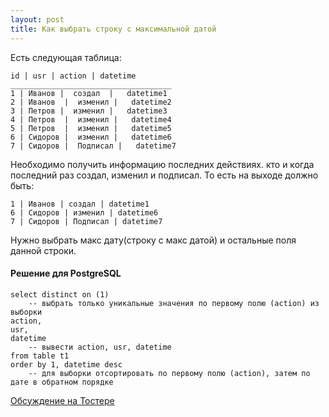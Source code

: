 ```yaml
---
layout: post
title: Как выбрать строку с максимальной датой
---
```


Есть следующая таблица:

	id | usr | action | datetime
	____________________________________
	1 | Иванов |  создал  |   datetime1
	2 | Иванов  |  изменил |   datetime2
	3 | Петров |  изменил |   datetime3
	4 | Петров  |  изменил |   datetime4
	5 | Петров  |  изменил |   datetime5
	6 | Сидоров |  изменил |   datetime6
	7 | Сидоров |  Подписал |   datetime7

Необходимо получить информацию последних действиях. кто и когда последний раз создал, изменил и подписал. То есть на выходе должно быть:

	1 | Иванов | создал | datetime1
	6 | Сидоров | изменил | datetime6
	7 | Сидоров | Подписал | datetime7

Нужно выбрать макс дату(строку с макс датой) и остальные поля данной строки.

#### Решение для PostgreSQL

	select distinct on (1) 
		-- выбрать только уникальные значения по первому полю (action) из выборки
	action, 
	usr,
	datetime
		-- вывести action, usr, datetime
	from table t1
	order by 1, datetime desc 
		-- для выборки отсортировать по первому полю (action), затем по дате в обратном порядке

[Обсуждение на Тостере](https://toster.ru/q/375356)

